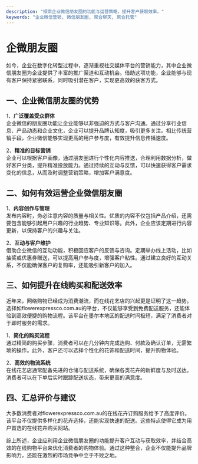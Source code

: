 ```yaml
---
description: "探索企业微信朋友圈的功能与运营策略，提升客户获取效率。"
keywords: "企业微信营销, 微信朋友圈, 聚合聊天, 聚合托管"
---
```

# 企微朋友圈

如今，企业在数字化转型过程中，逐渐重视社交媒体平台的营销能力，其中企业微信朋友圈为企业提供了丰富的推广渠道和互动机会。借助这项功能，企业能够与现有客户保持紧密联系，同时吸引潜在客户，实现更高效的获客方式。

## 一、企业微信朋友圈的优势

1、**广泛覆盖受众群体**  
企业微信的朋友圈功能让企业能够以非强迫的方式与客户沟通。通过分享行业信息、产品动态和企业文化，企业可以提升品牌认知度，吸引更多关注。相比传统营销手段，企业微信能够实现更高的用户参与度，有效提升信息传播速度。

2、**精准的目标营销**  
企业可以根据客户画像，通过朋友圈进行个性化内容推送，合理利用数据分析，做好客户分类，提升精准投放能力。通过持续的互动与反馈，可以快速获得客户需求变化的信息，从而及时调整营销策略，增加客户满意度。

## 二、如何有效运营企业微信朋友圈

1、**内容创作与管理**  
发布内容时，务必注意内容的质量与相关性。优质的内容不仅包括产品介绍，还需要包含能够引起用户兴趣的行业趋势、专业知识等。此外，企业应该定期进行内容更新，以保持客户的兴趣与关注。

2、**互动与客户维护**  
借助企业微信的互动功能，积极回应客户的反馈与咨询。定期举办线上活动，比如抽奖或优惠券赠送，可以提高用户参与度，增强客户粘性。通过建立良好的互动关系，不仅能确保客户的复购率，还能吸引新客户的加入。

## 三、如何提升在线购买和配送效率

近年来，网络购物已经成为消费潮流，而在线花艺店的兴起更是证明了这一趋势。选择如flowerexpressco.com.au的平台，不仅能够享受到免费配送服务，还能体验到高效便捷的购物流程。该平台在墨尔本地区的配送时间极短，满足了消费者对于即时服务的需求。

1、**简化的购买流程**  
通过精简的购买步骤，消费者可以在几分钟内完成选购、付款及确认订单，无需繁琐的操作。此外，客户还可以选择个性化的花饰和配送时间，提升购物体验。

2、**高效的物流系统**  
在线花艺店通常配备先进的仓储与配送系统，确保各类花卉的新鲜度与及时送达。消费者可以在下单后实时跟踪配送状态，带来更高的满意度。

## 四、汇总评价与建议

大多数消费者对flowerexpressco.com.au的在线花卉订购服务给予了高度评价。该平台不仅提供多样化的花卉选择，还能实现快速的配送。这些特点使得它成为用户首选的在线花卉购买网站。

综上所述，企业应利用企业微信朋友圈的功能提升客户互动与获取效率，并结合高效的在线购物平台来优化消费者的购物体验。通过这种整合，企业不仅能提升品牌影响力，还能在激烈的市场竞争中立于不败之地。
